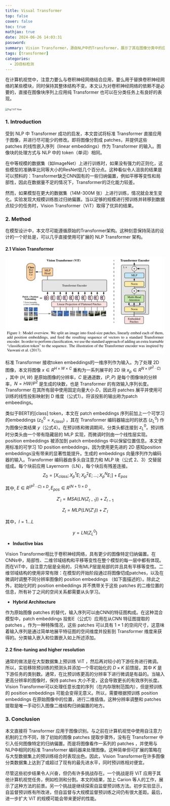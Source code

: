 ```yaml
---
title: Visual Transformer
top: false
cover: false
toc: true
mathjax: true
date: 2024-06-26 14:03:31
password:
summary: Vision Transformer，源自NLP中的Transformer，展示了其在图像分类中的应用与表现。
tags: [transformer]
categories:	
  - 2D目标检测
---
```


在计算机视觉中，注意力要么与卷积神经网络结合应用，要么用于替换卷积神经网络的某些模块，同时保持其整体结构不变。本文认为对卷积神经网络的依赖不是必要的，直接在图像块序列上应用纯 Transformer 也可以在分类任务上有良好的表现。

<img src="./Visual-Transformer/Vit.gif" alt="Fig.1 ViT flow" style="zoom:50%;" />

### 1. Introduction

受到 NLP 中 Transformer 成功的启发，本文尝试将标准 Transformer 直接应用于图像，并进行尽可能少的修改。即将图像分割成  patches，并提供这些 patches 的线性嵌入序列（linear embeddings）作为 Transformer 的输入。图像块的处理方式与 NLP  中的 token（单词）相同。

在中等规模的数据集（如ImageNet）上进行训练时，如果没有强力的正则化，这些模型的准确率比同等大小的ResNet低几个百分点。这种看似令人沮丧的结果是可以预料的：Transformer缺乏CNN固有的一些归纳偏置，例如平移等变性和局部性，因此在数据量不足的情况下，Transformer的泛化能力较差。 

然而，如果模型在更大的数据集（14M-300M 张）上进行训练，情况就会发生变化。实验发现大规模训练胜过归纳偏置。当以足够的规模进行预训练并转移到数据点较少的任务时，Vision Transformer（ViT）取得了优异的结果。

### 2. Method

在模型设计中，本文尽可能遵循原始的Transformer架构。这种刻意保持简洁的设计的一个好处是，可以几乎直接使用可扩展的 NLP Transformer 架构。

#### 2.1 Vision Transformer

<img src="./Visual-Transformer/image-20240710160817339.png" alt="Fig.2 vision transformer architecture" style="zoom:50%;" />

标准 Transformer 接收token embeddings的一维序列作为输入。为了处理 2D 图像，本文将图像 $x \in R^{H×W×C}$ 重构为一系列展平的 2D 块 $x_p \in R^{N×(P^2·C)}$ ，其中 $(H,W)$ 是原始图像的分辨率，$C$ 是通道数，$(P, P)$ 是每个图像块的分辨率，$N = HW/P^2$ 是生成的块数，也是 Transformer 的有效输入序列长度。 Transformer 在其所有层中使用固定向量大小 $D$，因此将 patches 展平并使用可训练的线性投影映射到 D 维度（公式1）。将该投影的输出称为patch embeedings。

类似于BERT的[class] token，本文在 patch embeddings 序列前加上一个可学习的embeddings $(z_0^0 = x_{class})$ ，其在 Transformer 编码器输出时的状态 $(z_L^0)$ 作为图像分类结果 $y$（公式4）。在预训练和微调期间，分类头都连接到 $z_L^0$。预训练时分类头由一个带有隐藏层的 MLP 实现，而微调时则由一个线性层实现。position embeddings 被添加到 patch embeddings 中以保留位置信息。本文使用标准的可学习 1D position embeddings，因为使用更先进的 2D 感知position embeddings没有带来的显著性能提升。生成的 embeddings 向量序列作为编码器的输入。Transformer 编码器由多头自注意力和 MLP 块（公式 2、3）交替层组成。每个块前应用 Layernorm（LN），每个块后有残差连接。
$$
Z_0 = [X_{class};X_p^1E;X_p^2E;\ldots;X_p^NE;] + E_{pos}
$$

其中, $E \in R^{(P^2 \cdot C) \times D}, E_{pos} \in R^{(N+1) \times D}$ 。


$$
Z'_l = MSA(LN(Z _ {l-1})) + Z _ {l-1}
$$

$$
Z_l = MLP(LN(Z'_l)) + Z'_l
$$

其中，$l = 1 \ldots L$

$$
y = LN(Z_L^0)
$$

- **Inductive bias**

Vision Transformer相比于卷积神经网络，具有更少的图像特定归纳偏置。在CNNs中，局部性、二维邻域结构和平移等变性在整个模型的每一层中都有体现。而在ViT中，自注意力层是全局的，只有MLP层是局部的并且具有平移等变性。二维邻域结构的使用非常有限：在模型的开始阶段通过将图像切成patches，以及在微调时调整不同分辨率图像的 position embeddings （如下面描述的）。除此之外，初始化时的 position embeddings 并不携带关于这些 patches 的二维位置的信息，所有补丁之间的空间关系都需要从头学习。

- **Hybrid Architecture**

作为原始图像 patches 的替代，输入序列可以由CNN的特征图构成。在这种混合模型中，patch embeddings 投影E（公式1）应用在从CNN 特征图提取的 patches 。作为一种特殊情况，这些 patches 可以具有 $1 \times 1$ 的空间尺寸，这意味着输入序列是通过简单地展平特征图的空间维度并投影到 Transformer 维度来获得的。分类输入嵌入和位置嵌入如上所述添加。

#### 2.2 fine-tuning and higher resolution

通常的做法是在大型数据集上预训练 ViT ，然后再对较小的下游任务进行微调。所以，实验移除预训练的预测头并添加一个零初始化的 $D \times K$ 前馈层，其中 $K$ 是下游任务的类别数。通常，在比预训练更高的分辨率下进行微调是有益的。当输入更高分辨率的图像时，保持 patches 大小不变，这会导致更长的有效序列长度。Vision Transformer可以处理任意长度的序列（在内存限制范围内），但是预训练的 position embeddings 可能会变得无意义。所以，需要根据预训练 position embeddings 在原始图像中的位置，进行二维插值。这种分辨率调整和 patches 提取是唯一手动引入图像二维结构归纳偏置的地方。



### 3. Conclusion

本文直接将 Transformer 应用于图像识别。与之前在计算机视觉中使用自注意力机制的工作不同，除了初始的图像 patches 提取步骤外，没有在 Transformer 中引入任何图像特定的归纳偏置。而是将图像看作一系列的 patches ，并使用与NLP中相同的标准 Transformer 编码器来处理图像。这种简单但可扩展的策略在与大型数据集上的预训练结合时表现出色。因此，Vision Transformer在许多图像分类数据集上达到了或超过了现有的最先进水平，同时预训练相对便宜。

尽管这些初步结果令人兴奋，但仍有许多挑战存在。一个挑战是将 ViT 应用于其他计算机视觉任务，例如检测和分割。本文的结果，加上 Carion 等人的工作，展示了这种方法的前景。另一个挑战是继续探索自监督预训练方法。初步实验显示，自监督预训练有所改进，但自监督与大规模监督预训练之间仍有很大差距。最后，进一步扩大 ViT 的规模可能会带来更好的性能。

